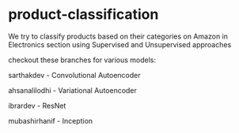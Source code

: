 # product-classification
We try to classify products based on their categories on Amazon in Electronics section using Supervised and Unsupervised approaches

checkout these branches for various models:

sarthakdev - Convolutional Autoencoder

ahsanalilodhi - Variational Autoencoder

ibrardev - ResNet

mubashirhanif - Inception
